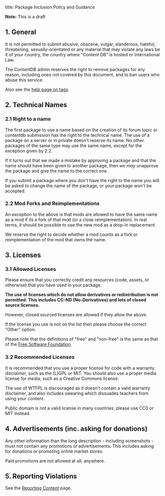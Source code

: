 title: Package Inclusion Policy and Guidance

<div class="box box_grey alert alert-warning">
	<b>Note:</b> This is a draft
</div>

## 1. General

It is not permitted to submit abusive, obscene, vulgar, slanderous, hateful,
threatening, sexually-orientated or any material that may violate any laws be
it of your country, the country where "Content DB” is hosted or International Law.

The ContentDB admin reserves the right to remove packages for any reason,
including ones not covered by this document, and to ban users who abuse this service.

Also see the [help page on tags](/help/package_tags/).


## 2. Technical Names

### 2.1 Right to a name

The first package to use a name based on the creation of its forum topic or
contentdb submission has the right to the technical name. The use of a package
on a server or in private doesn't reserve its name. No other packages of the same
type may use the same name, except for the exception given by 2.2.

If it turns out that we made a mistake by approving a package and that the
name should have been given to another package, then we *may* unapprove the
package and give the name to the correct one.

If you submit a package where you don't have the right to the name you will be asked
to change the name of the package, or your package won't be accepted.

### 2.2 Mod Forks and Reimplementations

An exception to the above is that mods are allowed to have the same name as a
mod if its a fork of that mod (or a close reimplementation). In real terms, it
should be possible to use the new mod as a drop-in replacement.

We reserve the right to decide whether a mod counts as a fork or
reimplementation of the mod that owns the name.


## 3. Licenses

### 3.1 Allowed Licenses

Please ensure that you correctly credit any resources (code, assets, or otherwise)
that you have used in your package.

**The use of licenses which do not allow derivatives or redistribution is not
permitted. This includes CC-ND (No-Derivatives) and lots of closed source licenses.**

However, closed sourced licenses are allowed if they allow the above.

If the license you use is not on the list then please choose the correct "Other"
option.

Please note that the definitions of "free" and "non-free" is the same as that
of the [Free Software Foundation](https://www.gnu.org/philosophy/free-sw.en.html).

### 3.2 Recommended Licenses

It is recommended that you use a proper license for code with a warranty
disclaimer, such as the (L)GPL or MIT. You should also use a proper media license
for media, such as a Creative Commons license.

The use of WTFPL is discouraged as it doesn't contain a valid warranty disclaimer,
and also includes swearing which dissuades teachers from using your content.

Public domain is not a valid license in many countries, please use CC0 or MIT instead.


## 4. Advertisements (inc. asking for donations)

Any other information than the long description - including screenshots - must
not contain any promotions or advertisements. This includes asking for donations
or promoting online market stores.

Paid promotions are not allowed at all, anywhere.


## 5. Reporting Violations

See the [Reporting Content](/help/reporting/) page.
